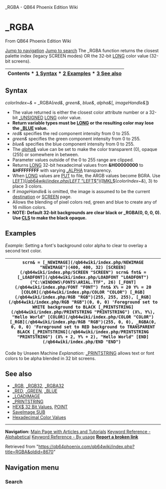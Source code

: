 


\_RGBA - QB64 Phoenix Edition Wiki








# \_RGBA



From QB64 Phoenix Edition Wiki



[Jump to navigation](#mw-head)
[Jump to search](#searchInput)
The \_RGBA function returns the closest palette index (legacy SCREEN modes) OR the 32-bit [LONG](/qb64wiki/index.php/LONG "LONG") color value (32-bit screens).


  






| Contents * [1 Syntax](#Syntax) * [2 Examples](#Examples) * [3 See also](#See_also) |
| --- |


## Syntax


*colorIndex~&* = \_RGBA(*red&*, *green&*, *blue&*, *alpha&*[, *imageHandle&*]**)**
  




* The value returned is either the closest color attribute number or a 32-bit [\_UNSIGNED](/qb64wiki/index.php/UNSIGNED "UNSIGNED") [LONG](/qb64wiki/index.php/LONG "LONG") color value.
* **Return variable types must be [LONG](/qb64wiki/index.php/LONG "LONG") or the resulting color may lose the [\_BLUE](/qb64wiki/index.php/BLUE "BLUE") value.**
* *red&* specifies the red component intensity from 0 to 255.
* *green&* specifies the green component intensity from 0 to 255.
* *blue&* specifies the blue component intensity from 0 to 255.
* The [*alpha&*](/qb64wiki/index.php/ALPHA "ALPHA") value can be set to make the color transparent (0), opaque (255) or somewhere in between.
* Parameter values outside of the 0 to 255 range are clipped.
* Returns [LONG](/qb64wiki/index.php/LONG "LONG") 32-bit hexadecimal values from **&H00000000** to **&HFFFFFFFF** with varying [\_ALPHA](/qb64wiki/index.php/ALPHA "ALPHA") transparency.
* When [LONG](/qb64wiki/index.php/LONG "LONG") values are [PUT](/qb64wiki/index.php/PUT "PUT") to file, the ARGB values become BGRA. Use [LEFT$](/qb64wiki/index.php/LEFT$ "LEFT$")([MKL$](/qb64wiki/index.php/MKL$ "MKL$")(*colorIndex~&*), 3) to place 3 colors.
* If *imageHandle&* is omitted, the image is assumed to be the current [destination](/qb64wiki/index.php/DEST "DEST") or [SCREEN](/qb64wiki/index.php/SCREEN "SCREEN") page.
* Allows the blending of pixel colors red, green and blue to create any of 16 million colors.
* **NOTE: Default 32-bit backgrounds are clear black or \_RGBA(0, 0, 0, 0). Use [CLS](/qb64wiki/index.php/CLS "CLS") to make the black opaque.**


  




## Examples


*Example:* Setting a font's background color alpha to clear to overlay a second text color.





| ``` scrn& = [_NEWIMAGE](/qb64wiki/index.php/NEWIMAGE "NEWIMAGE")(400, 400, 32) [SCREEN](/qb64wiki/index.php/SCREEN "SCREEN") scrn& fnt& = [_LOADFONT](/qb64wiki/index.php/LOADFONT "LOADFONT")("C:\WINDOWS\FONTS\ARIAL.TTF", 26) [_FONT](/qb64wiki/index.php/FONT "FONT") fnt& X% = 20 Y% = 20 [COLOR](/qb64wiki/index.php/COLOR "COLOR") [_RGB](/qb64wiki/index.php/RGB "RGB")(255, 255, 255), [_RGB](/qb64wiki/index.php/RGB "RGB")(0, 0, 0) 'Foreground set to WHITE background to BLACK [_PRINTSTRING](/qb64wiki/index.php/PRINTSTRING "PRINTSTRING") (X%, Y%), "Hello World" [COLOR](/qb64wiki/index.php/COLOR "COLOR") [_RGB](/qb64wiki/index.php/RGB "RGB")(255, 0, 0), _RGBA(0, 0, 0, 0) 'Foreground set to RED background to TRANSPARENT BLACK [_PRINTSTRING](/qb64wiki/index.php/PRINTSTRING "PRINTSTRING") (X% + 2, Y% + 2), "Hello World" [END](/qb64wiki/index.php/END "END")  ``` |
| --- |


Code by Unseen Machine
*Explanation:* [\_PRINTSTRING](/qb64wiki/index.php/PRINTSTRING "PRINTSTRING") allows text or font colors to be alpha blended in 32 bit screens.


  




## See also


* [\_RGB](/qb64wiki/index.php/RGB "RGB"), [\_RGB32](/qb64wiki/index.php/RGB32 "RGB32"), [\_RGBA32](/qb64wiki/index.php/RGBA32 "RGBA32")
* [\_RED](/qb64wiki/index.php/RED "RED"), [\_GREEN](/qb64wiki/index.php/GREEN "GREEN"), [\_BLUE](/qb64wiki/index.php/BLUE "BLUE")
* [\_LOADIMAGE](/qb64wiki/index.php/LOADIMAGE "LOADIMAGE")
* [\_PRINTSTRING](/qb64wiki/index.php/PRINTSTRING "PRINTSTRING")
* [HEX$ 32 Bit Values](/qb64wiki/index.php/HEX$_32_Bit_Values "HEX$ 32 Bit Values"), [POINT](/qb64wiki/index.php/POINT "POINT")
* [SaveImage SUB](/qb64wiki/index.php/SaveImage_SUB "SaveImage SUB")
* [Hexadecimal Color Values](http://www.w3schools.com/html/html_colornames.asp)


  






---


**Navigation:**
[Main Page with Articles and Tutorials](/qb64wiki/index.php/Main_Page "Main Page")
[Keyword Reference - Alphabetical](/qb64wiki/index.php/Keyword_Reference_-_Alphabetical "Keyword Reference - Alphabetical")
[Keyword Reference - By usage](/qb64wiki/index.php/Keyword_Reference_-_By_usage "Keyword Reference - By usage")
**[Report a broken link](https://qb64phoenix.com/forum/showthread.php?tid=2800)**  





Retrieved from "<https://qb64phoenix.com/qb64wiki/index.php?title=RGBA&oldid=8670>"




## Navigation menu








### Search





















